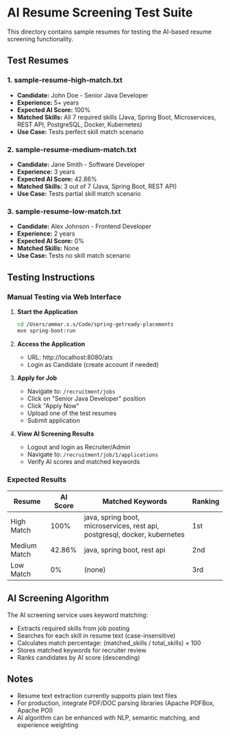 # AI Resume Screening Test Suite

This directory contains sample resumes for testing the AI-based resume screening functionality.

## Test Resumes

### 1. sample-resume-high-match.txt
- **Candidate:** John Doe - Senior Java Developer
- **Experience:** 5+ years
- **Expected AI Score:** 100%
- **Matched Skills:** All 7 required skills (Java, Spring Boot, Microservices, REST API, PostgreSQL, Docker, Kubernetes)
- **Use Case:** Tests perfect skill match scenario

### 2. sample-resume-medium-match.txt
- **Candidate:** Jane Smith - Software Developer
- **Experience:** 3 years
- **Expected AI Score:** 42.86%
- **Matched Skills:** 3 out of 7 (Java, Spring Boot, REST API)
- **Use Case:** Tests partial skill match scenario

### 3. sample-resume-low-match.txt
- **Candidate:** Alex Johnson - Frontend Developer
- **Experience:** 2 years
- **Expected AI Score:** 0%
- **Matched Skills:** None
- **Use Case:** Tests no skill match scenario

## Testing Instructions

### Manual Testing via Web Interface

1. **Start the Application**
   ```bash
   cd /Users/ammar.s.s/Code/spring-getready-placements
   mvn spring-boot:run
   ```

2. **Access the Application**
   - URL: http://localhost:8080/ats
   - Login as Candidate (create account if needed)

3. **Apply for Job**
   - Navigate to: `/recruitment/jobs`
   - Click on "Senior Java Developer" position
   - Click "Apply Now"
   - Upload one of the test resumes
   - Submit application

4. **View AI Screening Results**
   - Logout and login as Recruiter/Admin
   - Navigate to: `/recruitment/job/1/applications`
   - Verify AI scores and matched keywords

### Expected Results

| Resume | AI Score | Matched Keywords | Ranking |
|--------|----------|------------------|---------|
| High Match | 100% | java, spring boot, microservices, rest api, postgresql, docker, kubernetes | 1st |
| Medium Match | 42.86% | java, spring boot, rest api | 2nd |
| Low Match | 0% | (none) | 3rd |

## AI Screening Algorithm

The AI screening service uses keyword matching:
- Extracts required skills from job posting
- Searches for each skill in resume text (case-insensitive)
- Calculates match percentage: (matched_skills / total_skills) × 100
- Stores matched keywords for recruiter review
- Ranks candidates by AI score (descending)

## Notes

- Resume text extraction currently supports plain text files
- For production, integrate PDF/DOC parsing libraries (Apache PDFBox, Apache POI)
- AI algorithm can be enhanced with NLP, semantic matching, and experience weighting
